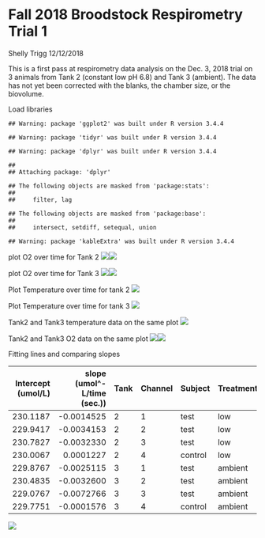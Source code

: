 Fall 2018 Broodstock Respirometry Trial 1
================
Shelly Trigg
12/12/2018

This is a first pass at respirometry data analysis on the Dec. 3, 2018 trial on 3 animals from Tank 2 (constant low pH 6.8) and Tank 3 (ambient). The data has not yet been corrected with the blanks, the chamber size, or the biovolume.

Load libraries

    ## Warning: package 'ggplot2' was built under R version 3.4.4

    ## Warning: package 'tidyr' was built under R version 3.4.4

    ## Warning: package 'dplyr' was built under R version 3.4.4

    ## 
    ## Attaching package: 'dplyr'

    ## The following objects are masked from 'package:stats':
    ## 
    ##     filter, lag

    ## The following objects are masked from 'package:base':
    ## 
    ##     intersect, setdiff, setequal, union

    ## Warning: package 'kableExtra' was built under R version 3.4.4

plot O2 over time for Tank 2
![](20181203_trial1_tank2and3_files/figure-markdown_github/unnamed-chunk-5-1.png)![](20181203_trial1_tank2and3_files/figure-markdown_github/unnamed-chunk-5-2.png)

plot O2 over time for Tank 3
![](20181203_trial1_tank2and3_files/figure-markdown_github/unnamed-chunk-6-1.png)![](20181203_trial1_tank2and3_files/figure-markdown_github/unnamed-chunk-6-2.png)

Plot Temperature over time for tank 2 ![](20181203_trial1_tank2and3_files/figure-markdown_github/unnamed-chunk-7-1.png)

Plot Temperature over time for tank 3 ![](20181203_trial1_tank2and3_files/figure-markdown_github/unnamed-chunk-8-1.png)

Tank2 and Tank3 temperature data on the same plot ![](20181203_trial1_tank2and3_files/figure-markdown_github/unnamed-chunk-9-1.png)

Tank2 and Tank3 O2 data on the same plot ![](20181203_trial1_tank2and3_files/figure-markdown_github/unnamed-chunk-10-1.png)![](20181203_trial1_tank2and3_files/figure-markdown_github/unnamed-chunk-10-2.png)

Fitting lines and comparing slopes

|  Intercept (umol/L)|  slope (umol^-L/time (sec.))| Tank | Channel | Subject | Treatment |
|-------------------:|----------------------------:|:-----|:--------|:--------|:----------|
|            230.1187|                   -0.0014525| 2    | 1       | test    | low       |
|            229.9417|                   -0.0034153| 2    | 2       | test    | low       |
|            230.7827|                   -0.0032330| 2    | 3       | test    | low       |
|            230.0067|                    0.0001227| 2    | 4       | control | low       |
|            229.8767|                   -0.0025115| 3    | 1       | test    | ambient   |
|            230.4835|                   -0.0032600| 3    | 2       | test    | ambient   |
|            229.0767|                   -0.0072766| 3    | 3       | test    | ambient   |
|            229.7751|                   -0.0001576| 3    | 4       | control | ambient   |

![](20181203_trial1_tank2and3_files/figure-markdown_github/unnamed-chunk-13-1.png)
